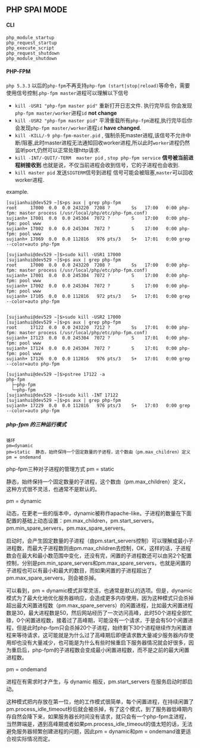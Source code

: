 ## PHP SPAI MODE

#### CLI 

	php_module_startup
	php_request_startup
	php_execute_script
	php_request_shutdown
	php_module_shutdown


#### PHP-FPM

`php 5.3.3` 以后的`php-fpm`不再支持`php-fpm (start|stop|reload)`等命令，需要使用信号控制.`php-fpm master`进程可以理解以下信号
    
 - `kill -USR1 "php-fpm master pid"` 重新打开日志文件. 执行完毕后 你会发现`php-fpm master/worker`进程`id` **not change**  
 - `kill -USR2 "php-fpm master pid"`  平滑重载所有`php-fpm`进程,执行完毕后你会发现`php-fpm master/worker`进程`id` **have changed**.
 - `kill -KILL/-9 php-fpm-master.pid` , 强制杀死master进程,该信号不允许中断/阻塞,此时master进程无法通知回收worker进程,所以此时`worker`进程仍然监听port,仍然可以正常处理http请求.
 - `kill -INT/-QUIT/-TERM  master pid` ,  `stop php-fpm service` **信号被当前进程树接收到**.也就是说，不仅当前进程会收到信号，它的子进程也会收到.
 - `kill master pid` 发送`SIGTERM`信号到进程 信号可能会被阻塞,`master`可以回收worker进程.	
	 
example.

    [sujianhui@dev529 ~]$>ps aux | grep php-fpm
    root     17000  0.0  0.0 243220  7208 ?        Ss   17:00   0:00 php-fpm: master process (/usr/local/php/etc/php-fpm.conf)
    sujianh+ 17001  0.0  0.0 245304  7072 ?        S    17:00   0:00 php-fpm: pool www
    sujianh+ 17002  0.0  0.0 245304  7072 ?        S    17:00   0:00 php-fpm: pool www
    sujianh+ 17069  0.0  0.0 112816   976 pts/3    S+   17:01   0:00 grep --color=auto php-fpm
    
    [sujianhui@dev529 ~]$>sudo kill -USR1 17000
    [sujianhui@dev529 ~]$>ps aux | grep php-fpm
    root     17000  0.0  0.0 243220  7208 ?        Ss   17:00   0:00 php-fpm: master process (/usr/local/php/etc/php-fpm.conf)
    sujianh+ 17001  0.0  0.0 245304  7072 ?        S    17:00   0:00 php-fpm: pool www
    sujianh+ 17002  0.0  0.0 245304  7072 ?        S    17:00   0:00 php-fpm: pool www
    sujianh+ 17105  0.0  0.0 112816   972 pts/3    S+   17:01   0:00 grep --color=auto php-fpm
    
    
    [sujianhui@dev529 ~]$>sudo kill -USR2 17000
    [sujianhui@dev529 ~]$>ps aux | grep php-fpm
    root     17122  0.0  0.0 243220  7212 ?        Ss   17:01   0:00 php-fpm: master process (/usr/local/php/etc/php-fpm.conf)
    sujianh+ 17123  0.0  0.0 245304  7072 ?        S    17:01   0:00 php-fpm: pool www
    sujianh+ 17124  0.0  0.0 245304  7072 ?        S    17:01   0:00 php-fpm: pool www
    sujianh+ 17126  0.0  0.0 112816   976 pts/3    S+   17:01   0:00 grep --color=auto php-fpm
    
    [sujianhui@dev529 ~]$>pstree 17122 -a
    php-fpm
      ├─php-fpm          
      └─php-fpm          
    [sujianhui@dev529 ~]$>sudo kill -INT 17122
    [sujianhui@dev529 ~]$>ps aux | grep php-fpm
    sujianh+ 17229  0.0  0.0 112816   976 pts/3    S+   17:03   0:00 grep --color=auto php-fpm
   
##### php-fpm 的三种运行模式	

	循环
	pm=dynamic
	pm=static  静态，始终保持一个固定数量的子进程，这个数由（pm.max_children）定义
	pm = ondemand

php-fpm三种对子进程的管理方式
pm = static

静态，始终保持一个固定数量的子进程，这个数由（pm.max_children）定义，这种方式很不灵活，也通常不是默认的。

pm = dynamic

动态，在更老一些的版本中，dynamic被称作apache-like。子进程的数量在下面配置的基础上动态设置：pm.max_children，pm.start_servers，pm.min_spare_servers，pm.max_spare_servers。

启动时，会产生固定数量的子进程（由pm.start_servers控制）可以理解成最小子进程数，而最大子进程数则由pm.max_children去控制，OK，这样的话，子进程数会在最大和最小数范围中变化，还没有完，闲置的子进程数还可以由另2个配置控制，分别是pm.min_spare_servers和pm.max_spare_servers，也就是闲置的子进程也可以有最小和最大的数目，而如果闲置的子进程超出了pm.max_spare_servers，则会被杀掉。

可以看到，pm = dynamic模式非常灵活，也通常是默认的选项。但是，dynamic模式为了最大化地优化服务器响应，会造成更多内存使用，因为这种模式只会杀掉超出最大闲置进程数（pm.max_spare_servers）的闲置进程，比如最大闲置进程数是30，最大进程数是50，然后网站经历了一次访问高峰，此时50个进程全部忙碌，0个闲置进程数，接着过了高峰期，可能没有一个请求，于是会有50个闲置进程，但是此时php-fpm只会杀掉20个子进程，始终剩下30个进程继续作为闲置进程来等待请求，这可能就是为什么过了高峰期后即便请求数大量减少服务器内存使用却也没有大量减少，也可能是为什么有些时候重启下服务器情况就会好很多，因为重启后，php-fpm的子进程数会变成最小闲置进程数，而不是之前的最大闲置进程数。

pm = ondemand

进程在有需求时才产生，与 dynamic 相反，pm.start_servers 在服务启动时即启动。

这种模式把内存放在第一位，他的工作模式很简单，每个闲置进程，在持续闲置了pm.process_idle_timeout秒后就会被杀掉，有了这个模式，到了服务器低峰期内存自然会降下来，如果服务器长时间没有请求，就只会有一个php-fpm主进程，当然弊端是，遇到高峰期或者如果pm.process_idle_timeout的值太短的话，无法避免服务器频繁创建进程的问题，因此pm = dynamic和pm = ondemand谁更适合视实际情况而定。

